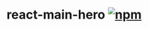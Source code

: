 # react-main-hero [![npm][npm-badge]][npm]

[npm-badge]: https://aptukov.com
[npm]: https://www.npmjs.org/package/

